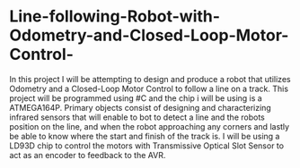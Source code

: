 # Line-following-Robot-with-Odometry-and-Closed-Loop-Motor-Control-
In this project I will be attempting to design and produce a robot that utilizes Odometry and a Closed-Loop Motor Control to follow a line on a track.
This project will be programmed using #C and the chip i will be using is a ATMEGA164P.
Primary objects consist of designing and characterizing infrared sensors that will enable to bot to detect a line and the robots position on the line, and when the robot approaching any corners and lastly be able to know where the start and finish of the track is.
I will be using a LD93D chip to control the motors with Transmissive Optical Slot Sensor to act as an encoder to feedback to the AVR.
